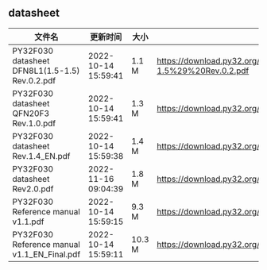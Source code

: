 ## datasheet
|文件名|更新时间|大小|下载地址|
|---|---|---|---|
|PY32F030 datasheet DFN8L1(1.5-1.5) Rev.0.2.pdf|2022-10-14 15:59:41|1.1 M|<https://download.py32.org/datasheet/PY32F030%20datasheet%20DFN8L1%281.5-1.5%29%20Rev.0.2.pdf>|
|PY32F030 datasheet QFN20F3 Rev.1.0.pdf|2022-10-14 15:59:41|1.3 M|<https://download.py32.org/datasheet/PY32F030%20datasheet%20QFN20F3%20Rev.1.0.pdf>|
|PY32F030 datasheet Rev.1.4_EN.pdf|2022-10-14 15:59:38|1.4 M|<https://download.py32.org/datasheet/PY32F030%20datasheet%20Rev.1.4_EN.pdf>|
|PY32F030 datasheet Rev2.0.pdf|2022-11-16 09:04:39|1.8 M|<https://download.py32.org/datasheet/PY32F030%20datasheet%20Rev2.0.pdf>|
|PY32F030 Reference manual v1.1.pdf|2022-10-14 15:59:15|9.3 M|<https://download.py32.org/datasheet/PY32F030%20Reference%20manual%20v1.1.pdf>|
|PY32F030 Reference manual v1.1_EN_Final.pdf|2022-10-14 15:59:11|10.3 M|<https://download.py32.org/datasheet/PY32F030%20Reference%20manual%20v1.1_EN_Final.pdf>|
